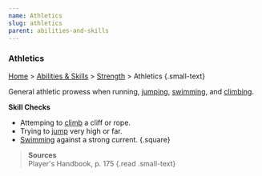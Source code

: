 ```yaml
---
name: Athletics
slug: athletics
parent: abilities-and-skills
---
```

### Athletics
[Home](dm-operations-center) > [Abilities & Skills](abilities-and-skills) > [Strength](strength) > Athletics {.small-text}

General athletic prowess when running, [jumping](jumping), [swimming](swimming), and [climbing](climbing).

**Skill Checks**<br/>
- Attemping to [climb](climbing) a cliff or rope.
- Trying to [jump](jumping) very high or far.
- [Swimming](swimming) against a strong current.
{.square}

> **Sources** <br/>
> Player's Handbook, p. 175
{.read .small-text}

